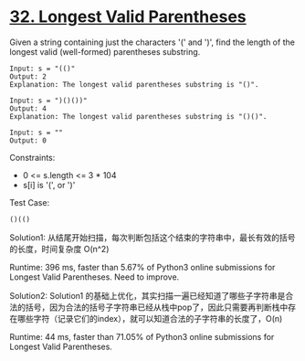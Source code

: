 # [32. Longest Valid Parentheses](https://leetcode.com/problems/longest-valid-parentheses/)

Given a string containing just the characters '(' and ')', find the length of the longest valid (well-formed) parentheses substring.

```
Input: s = "(()"
Output: 2
Explanation: The longest valid parentheses substring is "()".

Input: s = ")()())"
Output: 4
Explanation: The longest valid parentheses substring is "()()".

Input: s = ""
Output: 0

```

Constraints:

- 0 <= s.length <= 3 * 104
- s[i] is '(', or ')'

Test Case:

```
()(()
```

Solution1: 从结尾开始扫描，每次判断包括这个结束的字符串中，最长有效的括号的长度，时间复杂度 O(n^2)

Runtime: 396 ms, faster than 5.67% of Python3 online submissions for Longest Valid Parentheses. Need to improve.

Solution2: Solution1 的基础上优化，其实扫描一遍已经知道了哪些子字符串是合法的括号，因为合法的括号子字符串已经从栈中pop了，因此只需要再判断栈中存在哪些字符（记录它们的index），就可以知道合法的子字符串的长度了，O(n)

Runtime: 44 ms, faster than 71.05% of Python3 online submissions for Longest Valid Parentheses.
